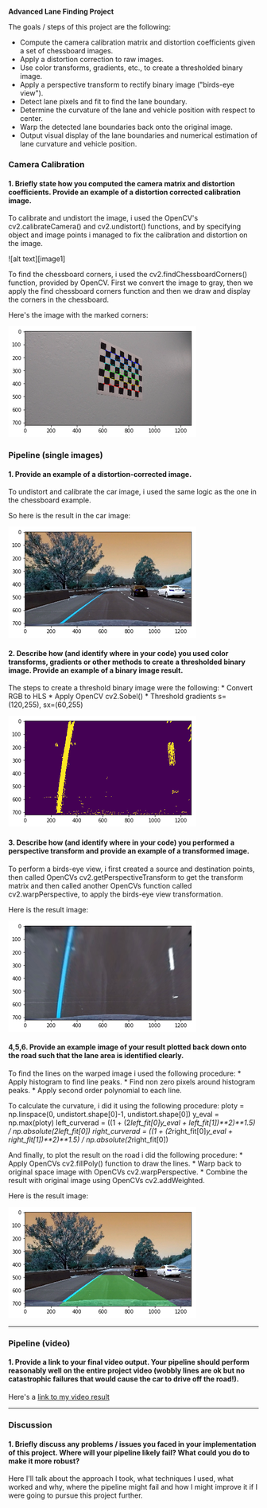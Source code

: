 
**Advanced Lane Finding Project**

The goals / steps of this project are the following:

* Compute the camera calibration matrix and distortion coefficients given a set of chessboard images.
* Apply a distortion correction to raw images.
* Use color transforms, gradients, etc., to create a thresholded binary image.
* Apply a perspective transform to rectify binary image ("birds-eye view").
* Detect lane pixels and fit to find the lane boundary.
* Determine the curvature of the lane and vehicle position with respect to center.
* Warp the detected lane boundaries back onto the original image.
* Output visual display of the lane boundaries and numerical estimation of lane curvature and vehicle position.

### Camera Calibration

#### 1. Briefly state how you computed the camera matrix and distortion coefficients. Provide an example of a distortion corrected calibration image.

To calibrate and undistort the image, i used the OpenCV's cv2.calibrateCamera() and cv2.undistort() functions, and by specifying object and image points i managed to fix the calibration and distortion on the image.

![alt text][image1]

To find the chessboard corners, i used the cv2.findChessboardCorners() function, provided by OpenCV. First we convert the image to gray, then we apply the find chessboard corners function and then we draw and display the corners in the chessboard.

Here's the image with the marked corners:

![title](./images_results/chess.png)

### Pipeline (single images)

#### 1. Provide an example of a distortion-corrected image.

To undistort and calibrate the car image, i used the same logic as the one in the chessboard example. 

So here is the result in the car image:

![title](./images_results/distort.png)

#### 2. Describe how (and identify where in your code) you used color transforms, gradients or other methods to create a thresholded binary image.  Provide an example of a binary image result.

The steps to create a threshold binary image were the following:
    * Convert RGB to HLS
    * Apply OpenCV cv2.Sobel()
    * Threshold gradients s=(120,255), sx=(60,255)

![title](./images_results/threshold.png)

#### 3. Describe how (and identify where in your code) you performed a perspective transform and provide an example of a transformed image.

To perform a birds-eye view, i first created a source and destination points, then called OpenCVs cv2.getPerspectiveTransform to get the transform matrix and then called another OpenCVs function called cv2.warpPerspective, to apply the birds-eye view transformation.

Here is the result image:

![title](./images_results/birds-eye.png)

#### 4,5,6. Provide an example image of your result plotted back down onto the road such that the lane area is identified clearly.

To find the lines on the warped image i used the following procedure:
    * Apply histogram to find line peaks.
    * Find non zero pixels around histogram peaks.
    * Apply second order polynomial to each line.
    
To calculate the curvature, i did it using the following procedure:
    ploty = np.linspace(0, undistort.shape[0]-1, undistort.shape[0])
    y_eval = np.max(ploty)
    left_curverad = ((1 + (2*left_fit[0]*y_eval + left_fit[1])**2)**1.5) / np.absolute(2*left_fit[0])
    right_curverad = ((1 + (2*right_fit[0]*y_eval + right_fit[1])**2)**1.5) / np.absolute(2*right_fit[0])
    
And finally, to plot the result on the road i did the following procedure:
    * Apply OpenCVs cv2.fillPoly() function to draw the lines.
    * Warp back to original space image with OpenCVs cv2.warpPerspective.
    * Combine the result with original image using OpenCVs cv2.addWeighted.
    
Here is the result image:

![title](./images_results/pipeline.png)

---

### Pipeline (video)

#### 1. Provide a link to your final video output.  Your pipeline should perform reasonably well on the entire project video (wobbly lines are ok but no catastrophic failures that would cause the car to drive off the road!).

Here's a [link to my video result](./test_3.mp4)

---

### Discussion

#### 1. Briefly discuss any problems / issues you faced in your implementation of this project.  Where will your pipeline likely fail?  What could you do to make it more robust?

Here I'll talk about the approach I took, what techniques I used, what worked and why, where the pipeline might fail and how I might improve it if I were going to pursue this project further.  
